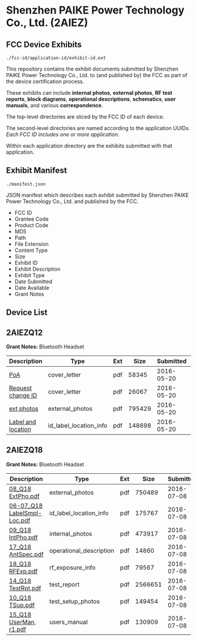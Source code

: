 # Shenzhen PAIKE Power Technology Co., Ltd. (2AIEZ)
## FCC Device Exhibits

```
./fcc-id/application-id/exhibit-id.ext
```

This repository contains the exhibit documents submitted by Shenzhen PAIKE Power Technology Co., Ltd. to (and published by) the FCC as part of the device certification process.

These exhibits can include **internal photos**, **external photos**, **RF test reports**, **block diagrams**, **operational descriptions**, **schematics**, **user manuals**, and various **correspondence**.

The top-level directories are sliced by the FCC ID of each device.

The second-level directories are named according to the application UUIDs. *Each FCC ID includes one or more application.*

Within each application directory are the exhibits submitted with that application. 

## Exhibit Manifest

```
./manifest.json
```

JSON manifest which describes each exhibit submitted by Shenzhen PAIKE Power Technology Co., Ltd. and published by the FCC.

- FCC ID
- Grantee Code
- Product Code
- MD5
- Path
- File Extension
- Content Type
- Size
- Exhibit ID
- Exhibit Description
- Exhibit Type
- Date Submitted
- Date Available
- Grant Notes

## Device List
## 2AIEZQ12
**Grant Notes:** Bluetooth Headset

| Description | Type | Ext | Size | Submitted | Available |
| ----------- | ---- | --- | ---- | --------- | --------- |
| [PoA](2AIEZQ12/d679cbfba4e8f601fb3b3bbb061b9ec4/2997573.pdf) | cover_letter | pdf | 58345 | 2016-05-20 | 2016-05-20 |
| [Request change ID](2AIEZQ12/d679cbfba4e8f601fb3b3bbb061b9ec4/2997576.pdf) | cover_letter | pdf | 26067 | 2016-05-20 | 2016-05-20 |
| [ext photos](2AIEZQ12/d679cbfba4e8f601fb3b3bbb061b9ec4/2814024.pdf) | external_photos | pdf | 795429 | 2016-05-20 | 2016-05-20 |
| [Label and location](2AIEZQ12/d679cbfba4e8f601fb3b3bbb061b9ec4/2997575.pdf) | id_label_location_info | pdf | 148698 | 2016-05-20 | 2016-05-20 |
## 2AIEZQ18
**Grant Notes:** Bluetooth Headset

| Description | Type | Ext | Size | Submitted | Available |
| ----------- | ---- | --- | ---- | --------- | --------- |
| [08_Q18 ExtPho.pdf](2AIEZQ18/caf4c67173c6c4164e0f608c5091c2be/3056161.pdf) | external_photos | pdf | 750489 | 2016-07-08 | 2016-07-08 |
| [06-07_Q18 LabelSmpl-Loc.pdf](2AIEZQ18/caf4c67173c6c4164e0f608c5091c2be/3056160.pdf) | id_label_location_info | pdf | 175767 | 2016-07-08 | 2016-07-08 |
| [09_Q18 IntPho.pdf](2AIEZQ18/caf4c67173c6c4164e0f608c5091c2be/3056162.pdf) | internal_photos | pdf | 473917 | 2016-07-08 | 2016-07-08 |
| [17_Q18 AntSpec.pdf](2AIEZQ18/caf4c67173c6c4164e0f608c5091c2be/3056170.pdf) | operational_description | pdf | 14860 | 2016-07-08 | 2016-07-08 |
| [18_Q18 RFExp.pdf](2AIEZQ18/caf4c67173c6c4164e0f608c5091c2be/3056171.pdf) | rf_exposure_info | pdf | 79567 | 2016-07-08 | 2016-07-08 |
| [14_Q18 TestRpt.pdf](2AIEZQ18/caf4c67173c6c4164e0f608c5091c2be/3056167.pdf) | test_report | pdf | 2566651 | 2016-07-08 | 2016-07-08 |
| [10_Q18 TSup.pdf](2AIEZQ18/caf4c67173c6c4164e0f608c5091c2be/3056163.pdf) | test_setup_photos | pdf | 149454 | 2016-07-08 | 2016-07-08 |
| [15_Q18 UserMan, r1.pdf](2AIEZQ18/caf4c67173c6c4164e0f608c5091c2be/3056168.pdf) | users_manual | pdf | 130909 | 2016-07-08 | 2016-07-08 |
